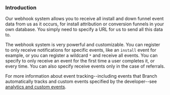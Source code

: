 
### Introduction

Our webhook system allows you to receive all install and down funnel event data from us as it occurs, for install attribution or conversion funnels in your own database. You simply need to specify a URL for us to send all this data to.

The webhook system is very powerful and customizable. You can register to only receive notifications for specific events, like an `install` event for example, or you can register a wildcard `*` and receive all events. You can specify to only receive an event for the first time a user completes it, or every time. You can also specify receive events only in the case of referrals.

For more information about event tracking--including events that Branch automatically tracks and custom events specified by the developer--see [analytics and custom events](/domains/analytics_and_custom_events/{{page.platform}}/).

